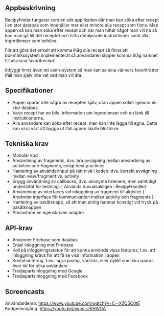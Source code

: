 Appbeskrivning
--------------
Recipyfinder fungerar som en sök applikation där man kan söka efter recept i en stor databas
som innehåller mer eller mindre alla recept som finns. Med appen så kan man söka efter recept
och när man hittat något man vill ha så kan man gå till det receptet och hitta
detaljerade instruktioner samt alla ingredienser som behövs.

För att göra det enkelt att komma ihåg alla recept så finns ett bokmärkssystem implementerat
så användaren slipper komma ihåg namnet till alla sina favoritrecept.

Inbyggt finns även ett vänn-system så man kan se sina vänners favoriträtter ifall man själv
inte vet vad man vill äta.

Specifikationer
---------------
* Appen sparar inte några av recepten själv, utan appen söker igenom en stor databas.
* Varje recept har en bild, information om ingredienser och en länk till instruktionerna.
* Alla användare kan söka efter recept, men kan inte lägga till egna. Detta kan vara 
värt att bygga ut ifall appen skulle bli större.

Tekniska krav
---------------
* Modulär kod
* Användning av fragments, dvs. bra avvägning mellan användning av activities och fragments, enligt best practices
* Hantering av användarinput på rätt nivå i koden, dvs. korrekt avvägning mellan view/fragment vs. activity
* Snygg användning av callbacks, dvs. anonyma listeners, men samtidigt underlättat för testning.  ( Används huvudsakligen i RecipyHandler)
* Användning av interfaces vid inkoppling av fragment till aktivitet ( Använder interface för kommunikation mellan activity och fragments )
* Hantering av bakåtknapp, så att man aldrig hamnar konstigt vid tryck på bakåtknappen
* Åtminstone en egenskriven adapter

API-krav
---------------
* Använder Firebase som databas
* Enkel inloggning mot Firebase
* Koll på inloggningsstatus för att kunna använda vissa features, t.ex. att inloggning krävs för att få se viss information i appen
* Kontohantering, t.ex. lagra poäng, vänlista, eller dylikt som ska sparas över tid för olika användare
* Tredjepartsinloggning med Google
* Tredjepartsinloggning med Facebook


Screencasts
---------------
Användardemo: https://www.youtube.com/watch?v=C--XZQ5C0tE
Kodgenomgång: https://youtu.be/nwmL-JKHWGA